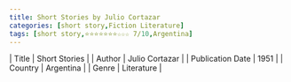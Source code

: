 ```yaml
---
title: Short Stories by Julio Cortazar
categories: [short story,Fiction Literature]
tags: [short story,⭐⭐⭐⭐⭐⭐⭐☆☆☆ 7/10,Argentina]
---
```

        
| Title | Short Stories  |
| Author |  Julio Cortazar  |
| Publication Date | 1951   |
| Country | Argentina |
| Genre | Literature  |
        